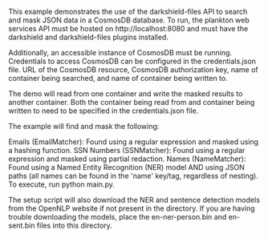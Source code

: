 This example demonstrates the use of the darkshield-files API to search and mask JSON data in a CosmosDB database. To run, the plankton web services API must be hosted on http://localhost:8080 and must have the darkshield and darkshield-files plugins installed.

Additionally, an accessible instance of CosmosDB must be running. Credentials to access CosmosDB can be configured in the credentials.json file. URL of the CosmosDB resource, CosmosDB authorization key, name of container being searched, and name of container being written to.

The demo will read from one container and write the masked results to another container. Both the container being read from and container being written to need to be specified in the credentials.json file.

The example will find and mask the following:

Emails (EmailMatcher): Found using a regular expression and masked using a hashing function.
SSN Numbers (SSNMatcher): Found using a regular expression and masked using partial redaction.
Names (NameMatcher): Found using a Named Entity Recognition (NER) model AND using JSON paths (all names can be found in the 'name' key/tag, regardless of nesting).
To execute, run python main.py.

The setup script will also download the NER and sentence detection models from the OpenNLP website if not present in the directory. If you are having trouble downloading the models, place the en-ner-person.bin and en-sent.bin files into this directory.

